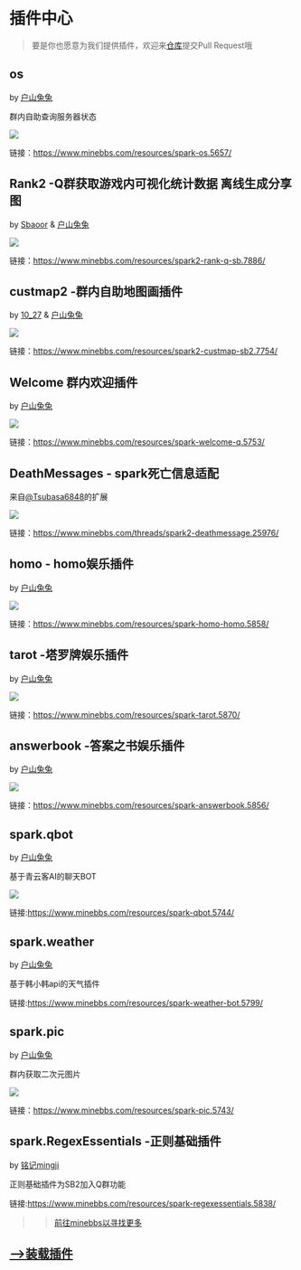 # 插件中心

>要是你也愿意为我们提供插件，欢迎来[仓库](https://github.com/sparkbridge/sparkbridge2/tree/main/docs)提交Pull Request哦

## os

by [户山兔兔](https://www.minebbs.com/members/daniel.25994/)

群内自助查询服务器状态

![](/store/sparkos.jpg)

链接：https://www.minebbs.com/resources/spark-os.5657/


## Rank2 -Q群获取游戏内可视化统计数据 离线生成分享图

by [Sbaoor](https://www.minebbs.com/members/sbaoor.7769/) & [户山兔兔](https://www.minebbs.com/members/daniel.25994/)

![](/store/rank2.jpg)

链接：https://www.minebbs.com/resources/spark2-rank-q-sb.7886/

## custmap2 -群内自助地图画插件

by [10_27](https://www.minebbs.com/members/10_27.10809/) & [户山兔兔](https://www.minebbs.com/members/daniel.25994/)

![](/store/custmap.png)

链接：https://www.minebbs.com/resources/spark2-custmap-sb2.7754/

## Welcome 群内欢迎插件

by [户山兔兔](https://www.minebbs.com/members/daniel.25994/)

![](/store/welcome.jpg)

链接：https://www.minebbs.com/resources/spark-welcome-q.5753/

## DeathMessages - spark死亡信息适配

来自[@Tsubasa6848](https://www.minebbs.com/members/tsubasa6848.39046/)的扩展

![](/store/diemsg1.jpg)

链接：https://www.minebbs.com/threads/spark2-deathmessage.25976/

## homo - homo娱乐插件

by [户山兔兔](https://www.minebbs.com/members/daniel.25994/)

![](/store/homo.png)

链接：https://www.minebbs.com/resources/spark-homo-homo.5858/

## tarot -塔罗牌娱乐插件

by [户山兔兔](https://www.minebbs.com/members/daniel.25994/)

![](/store/tarot.png)

链接：https://www.minebbs.com/resources/spark-tarot.5870/


## answerbook -答案之书娱乐插件

by [户山兔兔](https://www.minebbs.com/members/daniel.25994/)

![](/store/answerbook.jpg)

链接：https://www.minebbs.com/resources/spark-answerbook.5856/

## spark.qbot

by [户山兔兔](https://www.minebbs.com/members/daniel.25994/)

基于青云客AI的聊天BOT

![](/store/qbot.jpg)

链接:https://www.minebbs.com/resources/spark-qbot.5744/

## spark.weather

by [户山兔兔](https://www.minebbs.com/members/daniel.25994/)

基于韩小韩api的天气插件

链接:https://www.minebbs.com/resources/spark-weather-bot.5799/

## spark.pic

by [户山兔兔](https://www.minebbs.com/members/daniel.25994/)

群内获取二次元图片

![](/store/spark.pic.png)

链接：https://www.minebbs.com/resources/spark-pic.5743/

## spark.RegexEssentials -正则基础插件

by [铭记mingji](https://www.minebbs.com/members/mingji.40363/)

正则基础插件为SB2加入Q群功能

链接:https://www.minebbs.com/resources/spark-regexessentials.5838/

>>[前往minebbs以寻找更多](https://www.minebbs.com/search/1291389/?q=spark.&o=relevance)

## [-->装载插件](/subpages/plugin.md)

